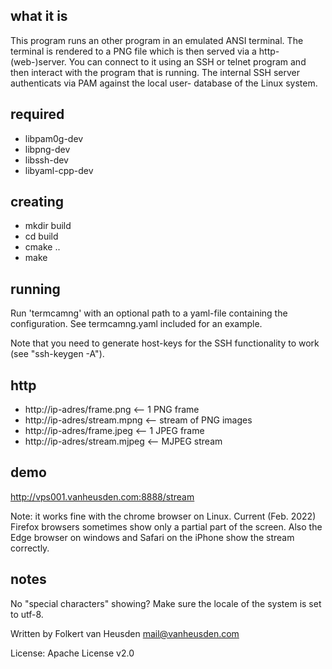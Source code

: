 what it is
----------

This program runs an other program in an emulated ANSI terminal.
The terminal is rendered to a PNG file which is then served via a http-
(web-)server.
You can connect to it using an SSH or telnet program and then interact
with the program that is running.
The internal SSH server authenticats via PAM against the local user-
database of the Linux system.


required
--------

 * libpam0g-dev
 * libpng-dev
 * libssh-dev
 * libyaml-cpp-dev


creating
--------

 * mkdir build
 * cd build
 * cmake ..
 * make


running
-------

Run 'termcamng' with an optional path to a yaml-file containing the
configuration. See termcamng.yaml included for an example.

Note that you need to generate host-keys for the SSH functionality
to work (see "ssh-keygen -A").


http
----

 * http://ip-adres/frame.png     <-- 1 PNG frame
 * http://ip-adres/stream.mpng   <-- stream of PNG images
 * http://ip-adres/frame.jpeg    <-- 1 JPEG frame
 * http://ip-adres/stream.mjpeg  <-- MJPEG stream


demo
----

http://vps001.vanheusden.com:8888/stream

Note: it works fine with the chrome browser on Linux. Current (Feb.
2022) Firefox browsers sometimes show only a partial part of the
screen. Also the Edge browser on windows and Safari on the iPhone
show the stream correctly.


notes
-----

No "special characters" showing? Make sure the locale of the system
is set to utf-8.


Written by Folkert van Heusden <mail@vanheusden.com>

License: Apache License v2.0
